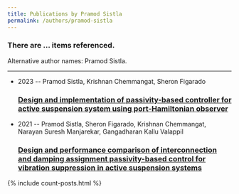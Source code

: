 ```yaml
---
title: Publications by Pramod Sistla
permalink: /authors/pramod-sistla
---
```


<h3 id="number-posts">There are ... items referenced.</h3>
<p id='info-authors'>Alternative author names: Pramod Sistla.</p>
<hr />
<ul class="post-list">
<li><span class='post-meta'>2023 -- Pramod Sistla, Krishnan Chemmangat, Sheron Figarado</span><h3><a class='post-link' href="{{ site.baseurl }}/design-and-implementation-of-passivity-based-controller-for-active-suspension-system-using-port-hamiltonian-observer">Design and implementation of passivity-based controller for active suspension system using port-Hamiltonian observer</a></h3></li>
<li><span class='post-meta'>2021 -- Pramod Sistla, Sheron Figarado, Krishnan Chemmangat, Narayan Suresh Manjarekar, Gangadharan Kallu Valappil</span><h3><a class='post-link' href="{{ site.baseurl }}/design-and-performance-comparison-of-interconnection-and-damping-assignment-passivity-based-control-for-vibration-suppression-in-active-suspension-systems">Design and performance comparison of interconnection and damping assignment passivity-based control for vibration suppression in active suspension systems</a></h3></li>

</ul>
{% include count-posts.html %}
